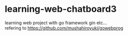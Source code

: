 # learning-web-chatboard3
learning web project with go framework gin etc...<br>
refering to https://github.com/mushahiroyuki/gowebprog<br>
